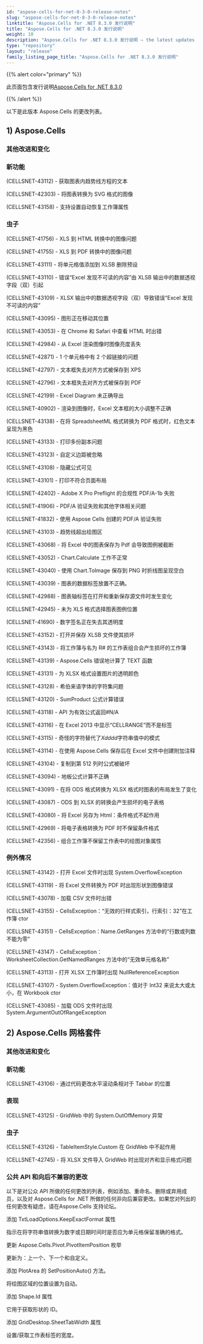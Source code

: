 ```yaml
---
id: "aspose-cells-for-net-8-3-0-release-notes"
slug: "aspose-cells-for-net-8-3-0-release-notes"
linktitle: "Aspose.Cells for .NET 8.3.0 发行说明"
title: "Aspose.Cells for .NET 8.3.0 发行说明"
weight: 10
description: "Aspose.Cells for .NET 8.3.0 发行说明 – the latest updates and fixes."
type: "repository"
layout: "release"
family_listing_page_title: "Aspose.Cells for .NET 8.3.0 发行说明"
---
```

{{% alert color="primary" %}}

此页面包含发行说明[Aspose.Cells for .NET 8.3.0](https://releases.aspose.com/cells/net/new-releases/-aspose.cells-for-.net-8.3.0/)

{{% /alert %}}

以下是此版本 Aspose.Cells 的更改列表。

## 1) Aspose.Cells

### **其他改进和变化**

### **新功能**

(CELLSNET-43112) - 获取图表内趋势线方程的文本

(CELLSNET-42303) - 将图表转换为 SVG 格式的图像

(CELLSNET-43158) - 支持设置自动恢复工作簿属性

### **虫子**

(CELLSNET-41756) - XLS 到 HTML 转换中的图像问题

(CELLSNET-41755) - XLS 到 PDF 转换中的图像问题

(CELLSNET-43111) - 将单元格值添加到 XLSB 删除预设

(CELLSNET-43110) - 错误“Excel 发现不可读的内容”由 XLSB 输出中的数据透视字段（双）引起

(CELLSNET-43109) - XLSX 输出中的数据透视字段（双）导致错误“Excel 发现不可读的内容”

(CELLSNET-43095) - 图形正在移动其位置

(CELLSNET-43053) - 在 Chrome 和 Safari 中查看 HTML 时出错

(CELLSNET-42984) - 从 Excel 渲染图像时图像亮度丢失

(CELLSNET-42871) - 1 个单元格中有 2 个超链接的问题

(CELLSNET-42797) - 文本框失去对齐方式被保存到 XPS

(CELLSNET-42796) - 文本框失去对齐方式被保存到 PDF

(CELLSNET-42199) - Excel Diagram 未正确导出

(CELLSNET-40902) - 渲染到图像时，Excel 文本框的大小调整不正确

(CELLSNET-43138) - 在将 SpreadsheetML 格式转换为 PDF 格式时，红色文本呈现为黑色

(CELLSNET-43133) - 打印多份副本问题

(CELLSNET-43123) - 自定义边距被忽略

(CELLSNET-43108) - 隐藏公式可见

(CELLSNET-43101) - 打印不符合页面布局

(CELLSNET-42402) - Adobe X Pro Preflight 的合规性 PDF/A-1b 失败

(CELLSNET-41906) - PDF/A 验证失败和其他字体相关问题

(CELLSNET-41832) - 使用 Aspose Cells 创建的 PDF/A 验证失败

(CELLSNET-43103) - 趋势线超出绘图区

(CELLSNET-43068) - 将 Excel 中的图表保存为 Pdf 会导致图例被截断

(CELLSNET-43052) - Chart.Calculate 工作不正常

(CELLSNET-43040) - 使用 Chart.ToImage 保存到 PNG 时折线图呈现空白

(CELLSNET-43039) - 图表的数据标签放置不正确。

(CELLSNET-42988) - 图表轴标签在打开和重新保存源文件时发生变化

(CELLSNET-42945) - 未为 XLS 格式选择图表图例位置

(CELLSNET-41690) - 数字签名正在失去其透明度

(CELLSNET-43152) - 打开并保存 XLSB 文件使其损坏

(CELLSNET-43143) - 将工作簿与名为 R# 的工作表组合会产生损坏的工作簿

(CELLSNET-43139) - Aspose.Cells 错误地计算了 TEXT 函数

(CELLSNET-43131) - 为 XLSX 格式设置图片的透明颜色

(CELLSNET-43128) - 希伯来语字体的字符集问题

(CELLSNET-43120) - SumProduct 公式计算错误

(CELLSNET-43118) - API 为有效公式返回#N/A

(CELLSNET-43116) - 在 Excel 2013 中显示“CELLRANGE”而不是标签

(CELLSNET-43115) - 奇怪的字符替代了*Xdddd*字符串值中的模式

(CELLSNET-43114) - 在使用 Aspose.Cells 保存后在 Excel 文件中创建附加注释

(CELLSNET-43104) - 复制到第 512 列时公式被破坏

(CELLSNET-43094) - 地板公式计算不正确

(CELLSNET-43091) - 在将 ODS 格式转换为 XLSX 格式时图表的布局发生了变化

(CELLSNET-43087) - ODS 到 XLSX 的转换会产生损坏的电子表格

(CELLSNET-43080) - 将 Excel 另存为 Html：条件格式不起作用

(CELLSNET-42969) - 将电子表格转换为 PDF 时不保留条件格式

(CELLSNET-42356) - 组合工作簿不保留工作表中的绘图对象属性

### **例外情况**

(CELLSNET-43142) - 打开 Excel 文件时出现 System.OverflowException

(CELLSNET-43119) - 将 Excel 文件转换为 PDF 时出现形状到图像错误

(CELLSNET-43078) - 加载 CSV 文件时出错

(CELLSNET-43155) - CellsException：“无效的行样式索引，行索引：32”在工作簿 ctor

(CELLSNET-43151) - CellsException：Name.GetRanges 方法中的“行数或列数不能为零”

(CELLSNET-43147) - CellsException：WorksheetCollection.GetNamedRanges 方法中的“无效单元格名称”

(CELLSNET-43113) - 打开 XLSX 工作簿时出现 NullReferenceException

(CELLSNET-43107) - System.OverflowException：值对于 Int32 来说太大或太小，在 Workbook ctor

(CELLSNET-43085) - 加载 ODS 文件时出现 System.ArgumentOutOfRangeException

## 2) Aspose.Cells 网格套件

### **其他改进和变化**

### **新功能**

(CELLSNET-43106) - 通过代码更改水平滚动条相对于 Tabbar 的位置

### **表现**

(CELLSNET-43125) - GridWeb 中的 System.OutOfMemory 异常

### **虫子**

(CELLSNET-43126) - TableItemStyle.Custom 在 GridWeb 中不起作用

(CELLSNET-42745) - 将 XLSX 文件导入 GridWeb 时出现对齐和显示格式问题

### **公共 API 和向后不兼容的更改**

以下是对公众 API 所做的任何更改的列表，例如添加、重命名、删除或弃用成员，以及对 Aspose.Cells for .NET 所做的任何非向后兼容更改。如果您对列出的任何更改有疑虑，请在Aspose.Cells 支持论坛。

添加 TxtLoadOptions.KeepExactFormat 属性

指示在将字符串值转换为数字或日期时间时是否应为单元格保留准确的格式。

更新 Aspose.Cells.Pivot.PivotItemPosition 枚举

更新为：上一个、下一个和自定义。

添加 PlotArea 的 SetPositionAuto() 方法。

将绘图区域的位置设置为自动。

添加 Shape.Id 属性

它用于获取形状的 ID。

添加 GridDesktop.SheetTabWidth 属性

设置/获取工作表标签的宽度。

